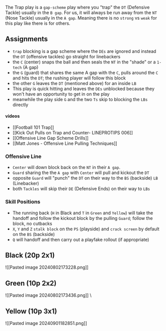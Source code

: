 The Trap play is a `gap-scheme` play where you "trap" the `DT` (Defensive Tackle) usually in the `B gap`. For us, it will always be run away from the `NT` (Nose Tackle) usually in the `A gap`. Meaning there is no `strong` vs `weak` for this play like there is for others.

## Assignments
- `trap` blocking is a gap scheme where the `DEs` are ignored and instead the `OT` (offensive tackles) go straight for linebackers
- the `C` (center) snaps the ball and then seals the `NT` in the "shade" or a `1-tech` (A gap)
- the `G` (guard) that shares the same A gap with the `C`, pulls around the `C` and hits the `DT`; the rushing player will follow this block
- the other `G` leaves the `DT` (mentioned above) for an inside `LB`
- This play is quick hitting and leaves the `DEs` unblocked because they won't have an opportunity to get in on the play
- meanwhile the play side `G` and the two `Ts` skip to blocking the `LBs` directly
#### videos
- [[Football 101 Trap]]
- [[Kick Out Pulls on Trap and Counter- LINEPROTIPS 006]]
- [[Offensive Line Gap Scheme Drills]]
- [[Matt Jones - Offensive Line Pulling Techniques]]

### Offensive Line
- `Center` will down block back on the `NT` in their `A gap`.
- `Guard` sharing the the `A gap` with `Center` will pull and kickout the `DT`
- opposite `Guard` will "punch" the `DT` on their way to the `BS` (backside) `LB` (Linebacker)
- both `Tackles` will skip their `DE` (Defensive Ends) on their way to `LBs`
### Skill Positions
- The running back (`H` in Black and `T` in `Green` and `Yellow`) will take the handoff and follow the kickout block by the pulling `Guard`; follow the block, no cutbacks
- `X`, `Y` and `Z` `stalk block` on the `PS` (playside) and `crack screen` by default on the `BS` (backside)
- `Q` will handoff and then carry out a playfake rollout (if appropriate)

## Black (20p 2x1)
![[Pasted image 20240802173228.png]]

## Green (10p 2x2)
![[Pasted image 20240802173436.png]]
\
## Yellow (10p 3x1)
![[Pasted image 20240901182851.png]]